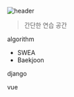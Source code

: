 ![header](https://capsule-render.vercel.app/api?type=soft&color=auto&height=150&section=header&text=Practice&fontSize=70)

> 간단한 연습 공간

algorithm

- SWEA
- Baekjoon



django



vue